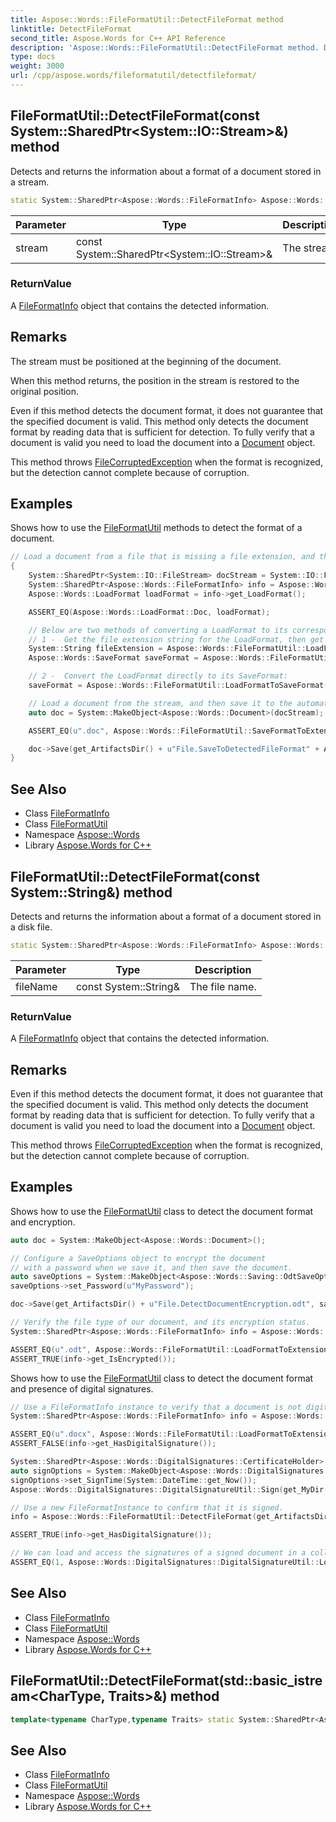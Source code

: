 ```yaml
---
title: Aspose::Words::FileFormatUtil::DetectFileFormat method
linktitle: DetectFileFormat
second_title: Aspose.Words for C++ API Reference
description: 'Aspose::Words::FileFormatUtil::DetectFileFormat method. Detects and returns the information about a format of a document stored in a stream in C++.'
type: docs
weight: 3000
url: /cpp/aspose.words/fileformatutil/detectfileformat/
---
```

## FileFormatUtil::DetectFileFormat(const System::SharedPtr\<System::IO::Stream\>\&) method


Detects and returns the information about a format of a document stored in a stream.

```cpp
static System::SharedPtr<Aspose::Words::FileFormatInfo> Aspose::Words::FileFormatUtil::DetectFileFormat(const System::SharedPtr<System::IO::Stream> &stream)
```


| Parameter | Type | Description |
| --- | --- | --- |
| stream | const System::SharedPtr\<System::IO::Stream\>\& | The stream. |

### ReturnValue

A [FileFormatInfo](../../fileformatinfo/) object that contains the detected information.
## Remarks


The stream must be positioned at the beginning of the document.

When this method returns, the position in the stream is restored to the original position.

Even if this method detects the document format, it does not guarantee that the specified document is valid. This method only detects the document format by reading data that is sufficient for detection. To fully verify that a document is valid you need to load the document into a [Document](../../document/) object.

This method throws [FileCorruptedException](../../filecorruptedexception/) when the format is recognized, but the detection cannot complete because of corruption.

## Examples



Shows how to use the [FileFormatUtil](../) methods to detect the format of a document. 
```cpp
// Load a document from a file that is missing a file extension, and then detect its file format.
{
    System::SharedPtr<System::IO::FileStream> docStream = System::IO::File::OpenRead(get_MyDir() + u"Word document with missing file extension");
    System::SharedPtr<Aspose::Words::FileFormatInfo> info = Aspose::Words::FileFormatUtil::DetectFileFormat(docStream);
    Aspose::Words::LoadFormat loadFormat = info->get_LoadFormat();

    ASSERT_EQ(Aspose::Words::LoadFormat::Doc, loadFormat);

    // Below are two methods of converting a LoadFormat to its corresponding SaveFormat.
    // 1 -  Get the file extension string for the LoadFormat, then get the corresponding SaveFormat from that string:
    System::String fileExtension = Aspose::Words::FileFormatUtil::LoadFormatToExtension(loadFormat);
    Aspose::Words::SaveFormat saveFormat = Aspose::Words::FileFormatUtil::ExtensionToSaveFormat(fileExtension);

    // 2 -  Convert the LoadFormat directly to its SaveFormat:
    saveFormat = Aspose::Words::FileFormatUtil::LoadFormatToSaveFormat(loadFormat);

    // Load a document from the stream, and then save it to the automatically detected file extension.
    auto doc = System::MakeObject<Aspose::Words::Document>(docStream);

    ASSERT_EQ(u".doc", Aspose::Words::FileFormatUtil::SaveFormatToExtension(saveFormat));

    doc->Save(get_ArtifactsDir() + u"File.SaveToDetectedFileFormat" + Aspose::Words::FileFormatUtil::SaveFormatToExtension(saveFormat));
}
```

## See Also

* Class [FileFormatInfo](../../fileformatinfo/)
* Class [FileFormatUtil](../)
* Namespace [Aspose::Words](../../)
* Library [Aspose.Words for C++](../../../)
## FileFormatUtil::DetectFileFormat(const System::String\&) method


Detects and returns the information about a format of a document stored in a disk file.

```cpp
static System::SharedPtr<Aspose::Words::FileFormatInfo> Aspose::Words::FileFormatUtil::DetectFileFormat(const System::String &fileName)
```


| Parameter | Type | Description |
| --- | --- | --- |
| fileName | const System::String\& | The file name. |

### ReturnValue

A [FileFormatInfo](../../fileformatinfo/) object that contains the detected information.
## Remarks


Even if this method detects the document format, it does not guarantee that the specified document is valid. This method only detects the document format by reading data that is sufficient for detection. To fully verify that a document is valid you need to load the document into a [Document](../../document/) object.

This method throws [FileCorruptedException](../../filecorruptedexception/) when the format is recognized, but the detection cannot complete because of corruption.

## Examples



Shows how to use the [FileFormatUtil](../) class to detect the document format and encryption. 
```cpp
auto doc = System::MakeObject<Aspose::Words::Document>();

// Configure a SaveOptions object to encrypt the document
// with a password when we save it, and then save the document.
auto saveOptions = System::MakeObject<Aspose::Words::Saving::OdtSaveOptions>(Aspose::Words::SaveFormat::Odt);
saveOptions->set_Password(u"MyPassword");

doc->Save(get_ArtifactsDir() + u"File.DetectDocumentEncryption.odt", saveOptions);

// Verify the file type of our document, and its encryption status.
System::SharedPtr<Aspose::Words::FileFormatInfo> info = Aspose::Words::FileFormatUtil::DetectFileFormat(get_ArtifactsDir() + u"File.DetectDocumentEncryption.odt");

ASSERT_EQ(u".odt", Aspose::Words::FileFormatUtil::LoadFormatToExtension(info->get_LoadFormat()));
ASSERT_TRUE(info->get_IsEncrypted());
```


Shows how to use the [FileFormatUtil](../) class to detect the document format and presence of digital signatures. 
```cpp
// Use a FileFormatInfo instance to verify that a document is not digitally signed.
System::SharedPtr<Aspose::Words::FileFormatInfo> info = Aspose::Words::FileFormatUtil::DetectFileFormat(get_MyDir() + u"Document.docx");

ASSERT_EQ(u".docx", Aspose::Words::FileFormatUtil::LoadFormatToExtension(info->get_LoadFormat()));
ASSERT_FALSE(info->get_HasDigitalSignature());

System::SharedPtr<Aspose::Words::DigitalSignatures::CertificateHolder> certificateHolder = Aspose::Words::DigitalSignatures::CertificateHolder::Create(get_MyDir() + u"morzal.pfx", u"aw", nullptr);
auto signOptions = System::MakeObject<Aspose::Words::DigitalSignatures::SignOptions>();
signOptions->set_SignTime(System::DateTime::get_Now());
Aspose::Words::DigitalSignatures::DigitalSignatureUtil::Sign(get_MyDir() + u"Document.docx", get_ArtifactsDir() + u"File.DetectDigitalSignatures.docx", certificateHolder, signOptions);

// Use a new FileFormatInstance to confirm that it is signed.
info = Aspose::Words::FileFormatUtil::DetectFileFormat(get_ArtifactsDir() + u"File.DetectDigitalSignatures.docx");

ASSERT_TRUE(info->get_HasDigitalSignature());

// We can load and access the signatures of a signed document in a collection like this.
ASSERT_EQ(1, Aspose::Words::DigitalSignatures::DigitalSignatureUtil::LoadSignatures(get_ArtifactsDir() + u"File.DetectDigitalSignatures.docx")->get_Count());
```

## See Also

* Class [FileFormatInfo](../../fileformatinfo/)
* Class [FileFormatUtil](../)
* Namespace [Aspose::Words](../../)
* Library [Aspose.Words for C++](../../../)
## FileFormatUtil::DetectFileFormat(std::basic_istream\<CharType, Traits\>\&) method




```cpp
template<typename CharType,typename Traits> static System::SharedPtr<Aspose::Words::FileFormatInfo> Aspose::Words::FileFormatUtil::DetectFileFormat(std::basic_istream<CharType, Traits> &stream)
```

## See Also

* Class [FileFormatInfo](../../fileformatinfo/)
* Class [FileFormatUtil](../)
* Namespace [Aspose::Words](../../)
* Library [Aspose.Words for C++](../../../)
